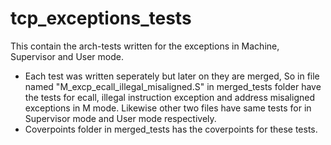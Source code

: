 # tcp_exceptions_tests
This contain the arch-tests written for the exceptions in Machine, Supervisor and User mode.
- Each test was written seperately but later on they are merged, So in file named "M_excp_ecall_illegal_misaligned.S" in merged_tests folder have the tests for ecall, illegal instruction exception and address misaligned exceptions in M mode. Likewise other two files have same tests for in Supervisor mode and User mode respectively.
- Coverpoints folder in merged_tests has the coverpoints for these tests.
